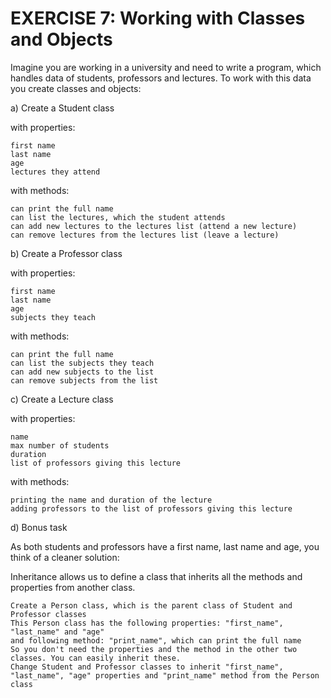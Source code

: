 # EXERCISE 7: Working with Classes and Objects

Imagine you are working in a university and need to write a program, which handles data of students, professors and lectures. To work with this data you create classes and objects:

a) Create a Student class

with properties:

    first name
    last name
    age
    lectures they attend

with methods:

    can print the full name
    can list the lectures, which the student attends
    can add new lectures to the lectures list (attend a new lecture)
    can remove lectures from the lectures list (leave a lecture)

b) Create a Professor class

with properties:

    first name
    last name
    age
    subjects they teach

with methods:

    can print the full name
    can list the subjects they teach
    can add new subjects to the list
    can remove subjects from the list

c) Create a Lecture class

with properties:

    name
    max number of students
    duration
    list of professors giving this lecture

with methods:

    printing the name and duration of the lecture
    adding professors to the list of professors giving this lecture

d) Bonus task

As both students and professors have a first name, last name and age, you think of a cleaner solution:

Inheritance allows us to define a class that inherits all the methods and properties from another class.

    Create a Person class, which is the parent class of Student and Professor classes
    This Person class has the following properties: "first_name", "last_name" and "age"
    and following method: "print_name", which can print the full name
    So you don't need the properties and the method in the other two classes. You can easily inherit these.
    Change Student and Professor classes to inherit "first_name", "last_name", "age" properties and "print_name" method from the Person class

